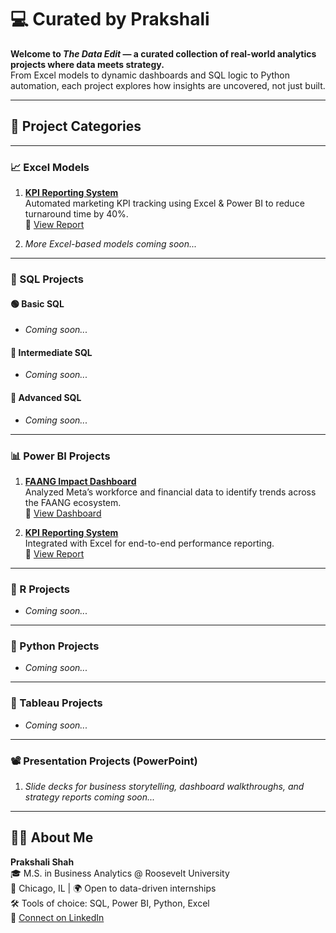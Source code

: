 # 💻 Curated by Prakshali

**Welcome to *The Data Edit* — a curated collection of real-world analytics projects where data meets strategy.**  
From Excel models to dynamic dashboards and SQL logic to Python automation, each project explores how insights are uncovered, not just built.

---

## 📁 Project Categories

---

### 📈 Excel Models

1. **[KPI Reporting System](https://github.com/yourusername/kpi-reporting-system)**  
   Automated marketing KPI tracking using Excel & Power BI to reduce turnaround time by 40%.  
   🔗 [View Report](#)

2. *More Excel-based models coming soon...*

---

### 🚀 SQL Projects

#### 🟢 Basic SQL
- *Coming soon...*

#### 🔵 Intermediate SQL
- *Coming soon...*

#### 🔴 Advanced SQL
- *Coming soon...*

---

### 📊 Power BI Projects

1. **[FAANG Impact Dashboard](https://github.com/yourusername/faang-impact-dashboard)**  
   Analyzed Meta’s workforce and financial data to identify trends across the FAANG ecosystem.  
   🔗 [View Dashboard](#)

2. **[KPI Reporting System](https://github.com/yourusername/kpi-reporting-system)**  
   Integrated with Excel for end-to-end performance reporting.  
   🔗 [View Report](#)

---

### 🔬 R Projects

- *Coming soon...*

---

### 🐍 Python Projects

- *Coming soon...*

---

### 🎨 Tableau Projects

- *Coming soon...*

---

### 📽️ Presentation Projects (PowerPoint)

1. *Slide decks for business storytelling, dashboard walkthroughs, and strategy reports coming soon...*

---

## 👩‍💻 About Me

**Prakshali Shah**  
🎓 M.S. in Business Analytics @ Roosevelt University  
📍 Chicago, IL | 🌍 Open to data-driven internships  
🛠️ Tools of choice: SQL, Power BI, Python, Excel  
🔗 [Connect on LinkedIn](https://linkedin.com/in/prakshalishah)
